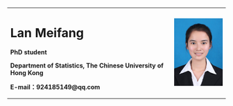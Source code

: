 <table border="0">
  <tr>
    <td width="75%">
      <h1>Lan Meifang</h1>
      <p><b>PhD student</b></p>
      <p><b>Department of Statistics, The Chinese University of Hong Kong</b></p>
      <p><b>E-mail：924185149@qq.com</b></p>
    </td>
    <td width="25%">
      <img src="/zhengjianzhao.JPG" width="100%">  
    </td>
  </tr>
</table>
